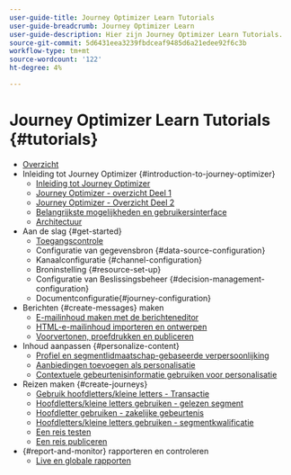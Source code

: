 ```yaml
---
user-guide-title: Journey Optimizer Learn Tutorials
user-guide-breadcrumb: Journey Optimizer Learn
user-guide-description: Hier zijn Journey Optimizer Learn Tutorials.
source-git-commit: 5d6431eea3239fbdceaf9485d6a21edee92f6c3b
workflow-type: tm+mt
source-wordcount: '122'
ht-degree: 4%

---
```



# Journey Optimizer Learn Tutorials {#tutorials}

+ [Overzicht](/help/overview.md)
+ Inleiding tot Journey Optimizer {#introduction-to-journey-optimizer}
   + [Inleiding tot Journey Optimizer](/help/introduction/introduction.md)
   + [Journey Optimizer - overzicht Deel 1](/help/introduction/journey-optimizer-overview-part-1.md)
   + [Journey Optimizer - Overzicht Deel 2](/help/introduction/journey-optimizer-overview-part-2.md)
   + [Belangrijkste mogelijkheden en gebruikersinterface](/help/introduction/key-capabilities-and-user-interface.md)
   + [Architectuur](/help/introduction/architecture.md)
+ Aan de slag {#get-started}
   + [Toegangscontrole](/help/set-up-access/access-management.md)
   + Configuratie van gegevensbron {#data-source-configuration}
   + Kanaalconfiguratie {#channel-configuration}
   + Broninstelling {#resource-set-up}
   + Configuratie van Beslissingsbeheer {#decision-management-configuration}
   + Documentconfiguratie{#journey-configuration}
+ Berichten {#create-messages} maken
   + [E-mailinhoud maken met de berichteneditor](/help/create-messages/create-email-content-with-the-message-editor.md)
   + [HTML-e-mailinhoud importeren en ontwerpen](/help/create-messages/import-and-author-html-email-content.md)
   + [Voorvertonen, proefdrukken en publiceren](/help/create-messages/preview-proof-and-publish.md)
+ Inhoud aanpassen {#personalize-content}
   + [Profiel en segmentlidmaatschap-gebaseerde verpersoonlijking](/help/personalize-content/profile-and-segment-membership-based-personalization.md)
   + [Aanbiedingen toevoegen als personalisatie](/help/personalize-content/add-offer-decisioning-to-messages.md)
   + [Contextuele gebeurtenisinformatie gebruiken voor personalisatie](/help/personalize-content/use-contextual-event-information-for-personalization.md)
+ Reizen maken {#create-journeys}
   + [Gebruik hoofdletters/kleine letters - Transactie](/help/create-journeys/use-case-transactional-journey.md)
   + [Hoofdletters/kleine letters gebruiken - gelezen segment](/help/create-journeys/use-case-read-segment.md)
   + [Hoofdletter gebruiken - zakelijke gebeurtenis](/help/create-journeys/use-case-business-event.md)
   + [Hoofdletters/kleine letters gebruiken - segmentkwalificatie](/help/create-journeys/use-case-read-segment-qualification.md)
   + [Een reis testen](/help/create-journeys/test-a-journey.md)
   + [Een reis publiceren](/help/create-journeys/publish-a-journey.md)
+ {#report-and-monitor} rapporteren en controleren
   + [Live en globale rapporten](/help/report-and-monitor/live-and-global-reports.md)
